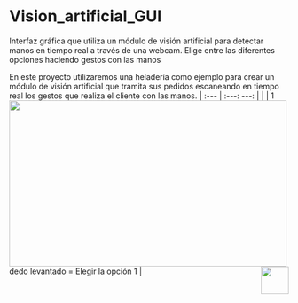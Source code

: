 # Vision_artificial_GUI

Interfaz gráfica que utiliza un módulo de visión artificial para detectar manos en tiempo real a través de una webcam. Elige entre las diferentes opciones haciendo gestos con las manos

En este proyecto utilizaremos una heladería como ejemplo para crear un módulo de visión artificial que tramita sus pedidos escaneando en tiempo real los gestos que realiza el cliente con las manos.
| :---                            | :---:                                  ---: |
| <img align="left" width="500" height="300" src="https://alejandromora.es/wp-content/uploads/2022/12/2022-12-14-18-23-20_Moment1.jpg/500/300"> | 1 dedo levantado = Elegir la opción 1 | <img align="right" width="50" height="50" src="https://alejandromora.es/wp-content/uploads/2022/12/1.png/50/50">

